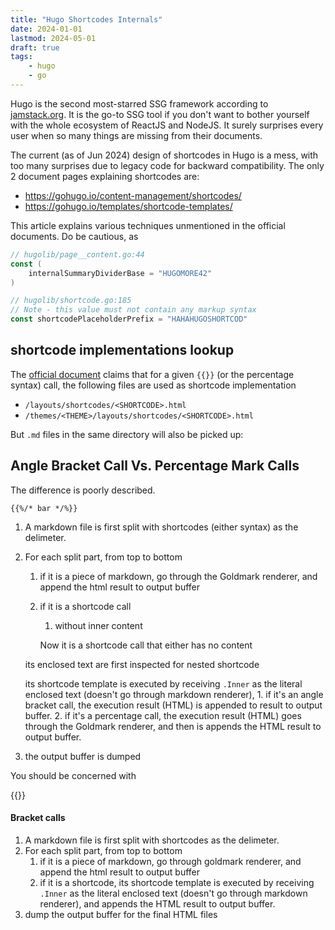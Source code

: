 ```yaml
---
title: "Hugo Shortcodes Internals"
date: 2024-01-01
lastmod: 2024-05-01
draft: true
tags:
    - hugo
    - go
---
```


Hugo is the second most-starred SSG framework according to [jamstack.org](https://jamstack.org/generators/).
It is the go-to SSG tool if you don't want to bother yourself with the whole ecosystem of ReactJS and NodeJS.
It surely surprises every user when so many things are missing from their documents.

The current (as of Jun 2024) design of shortcodes in Hugo is a mess, with too many surprises due to legacy code for backward compatibility.
The only 2 document pages explaining shortcodes are:

- https://gohugo.io/content-management/shortcodes/
- https://gohugo.io/templates/shortcode-templates/

This article explains various techniques unmentioned in the official documents.
Do be cautious, as 

<!--more-->

```go
// hugolib/page__content.go:44
const (
	internalSummaryDividerBase = "HUGOMORE42"
)

// hugolib/shortcode.go:185
// Note - this value must not contain any markup syntax
const shortcodePlaceholderPrefix = "HAHAHUGOSHORTCOD"
```

## shortcode implementations lookup

<!-- Hugo by design supports selecting different templates by lang, outFormat, suffix. -->
<!-- Shortcode lookup use the same function as other template lookup, leading  -->

The [official document](https://gohugo.io/templates/shortcode-templates/#shortcode-template-lookup-order) claims
that for a given `{{}}` (or the percentage syntax) call, the following files are used as shortcode implementation

- `/layouts/shortcodes/<SHORTCODE>.html`
- `/themes/<THEME>/layouts/shortcodes/<SHORTCODE>.html`

But `.md` files in the same directory will also be picked up:

## Angle Bracket Call Vs. Percentage Mark Calls

The difference is poorly described.

`{{%/* bar */%}}`

1. A markdown file is first split with shortcodes (either syntax) as the delimeter.
2. For each split part, from top to bottom
    1. if it is a piece of markdown, go through the Goldmark renderer, and append the html result to output buffer
    2. if it is a shortcode call
        
        1. without inner content
        
        Now it is a shortcode call that either has no content

        

    
    its enclosed text are first inspected for nested shortcode
    
    
    its shortcode template is executed by receiving `.Inner` as the literal enclosed text (doesn't go through markdown renderer), 
        1. if it's an angle bracket call, the execution result (HTML) is appended to result to output buffer.
        2. if it's a percentage call, the execution result (HTML) goes through the Goldmark renderer, and then is appends the HTML result to output buffer.
3. the output buffer is dumped

You should be concerned with 

{{<columns>}}

#### Bracket calls

1. A markdown file is first split with shortcodes as the delimeter.
2. For each split part, from top to bottom
    1. if it is a piece of markdown, go through goldmark renderer, and append the html result to output buffer
    2. if it is a shortcode, its shortcode template is executed by receiving `.Inner` as the literal enclosed text (doesn't go through markdown renderer), and appends the HTML result to output buffer.
3. dump the output buffer for the final HTML files

